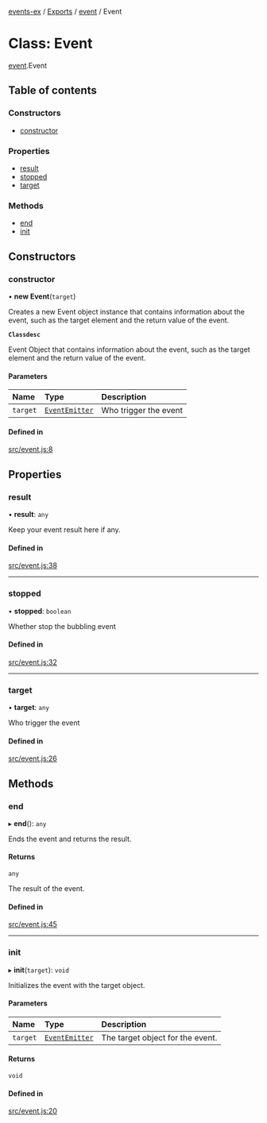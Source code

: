 [events-ex](../README.md) / [Exports](../modules.md) / [event](../modules/event.md) / Event

# Class: Event

[event](../modules/event.md).Event

## Table of contents

### Constructors

- [constructor](event.Event.md#constructor)

### Properties

- [result](event.Event.md#result)
- [stopped](event.Event.md#stopped)
- [target](event.Event.md#target)

### Methods

- [end](event.Event.md#end)
- [init](event.Event.md#init)

## Constructors

### constructor

• **new Event**(`target`)

Creates a new Event object instance that contains information about the event, such as the target element and the return value of the event.

**`Classdesc`**

Event Object that contains information about the event, such as the target element and the return value of the event.

#### Parameters

| Name | Type | Description |
| :------ | :------ | :------ |
| `target` | [`EventEmitter`](event_emitter.EventEmitter.md) | Who trigger the event |

#### Defined in

[src/event.js:8](https://github.com/snowyu/events-ex.js/blob/2b0a99d/src/event.js#L8)

## Properties

### result

• **result**: `any`

Keep your event result here if any.

#### Defined in

[src/event.js:38](https://github.com/snowyu/events-ex.js/blob/2b0a99d/src/event.js#L38)

___

### stopped

• **stopped**: `boolean`

Whether stop the bubbling event

#### Defined in

[src/event.js:32](https://github.com/snowyu/events-ex.js/blob/2b0a99d/src/event.js#L32)

___

### target

• **target**: `any`

Who trigger the event

#### Defined in

[src/event.js:26](https://github.com/snowyu/events-ex.js/blob/2b0a99d/src/event.js#L26)

## Methods

### end

▸ **end**(): `any`

Ends the event and returns the result.

#### Returns

`any`

The result of the event.

#### Defined in

[src/event.js:45](https://github.com/snowyu/events-ex.js/blob/2b0a99d/src/event.js#L45)

___

### init

▸ **init**(`target`): `void`

Initializes the event with the target object.

#### Parameters

| Name | Type | Description |
| :------ | :------ | :------ |
| `target` | [`EventEmitter`](event_emitter.EventEmitter.md) | The target object for the event. |

#### Returns

`void`

#### Defined in

[src/event.js:20](https://github.com/snowyu/events-ex.js/blob/2b0a99d/src/event.js#L20)
